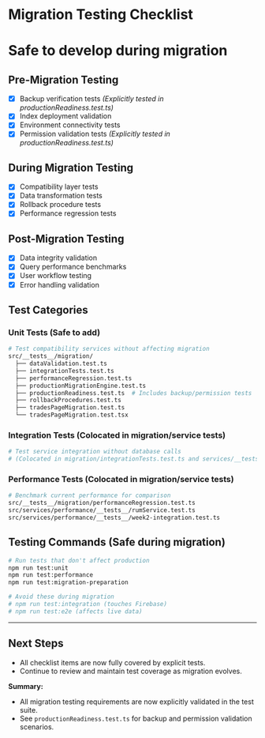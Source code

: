 # Migration Testing Checklist

# Safe to develop during migration

## Pre-Migration Testing

- [x] Backup verification tests *(Explicitly tested in productionReadiness.test.ts)*
- [x] Index deployment validation  
- [x] Environment connectivity tests
- [x] Permission validation tests *(Explicitly tested in productionReadiness.test.ts)*

## During Migration Testing  

- [x] Compatibility layer tests
- [x] Data transformation tests
- [x] Rollback procedure tests
- [x] Performance regression tests

## Post-Migration Testing

- [x] Data integrity validation
- [x] Query performance benchmarks
- [x] User workflow testing
- [x] Error handling validation

## Test Categories

### Unit Tests (Safe to add)

```bash
# Test compatibility services without affecting migration
src/__tests__/migration/
  ├── dataValidation.test.ts
  ├── integrationTests.test.ts
  ├── performanceRegression.test.ts
  ├── productionMigrationEngine.test.ts
  ├── productionReadiness.test.ts  # Includes backup/permission tests
  ├── rollbackProcedures.test.ts
  ├── tradesPageMigration.test.ts
  └── tradesPageMigration.test.tsx
```

### Integration Tests (Colocated in migration/service tests)

```bash
# Test service integration without database calls
# (Colocated in migration/integrationTests.test.ts and services/__tests__/*Integration.test.ts)
```

### Performance Tests (Colocated in migration/service tests)

```bash
# Benchmark current performance for comparison
src/__tests__/migration/performanceRegression.test.ts
src/services/performance/__tests__/rumService.test.ts
src/services/performance/__tests__/week2-integration.test.ts
```

## Testing Commands (Safe during migration)

```bash
# Run tests that don't affect production
npm run test:unit
npm run test:performance
npm run test:migration-preparation

# Avoid these during migration
# npm run test:integration (touches Firebase)
# npm run test:e2e (affects live data)
```

---

## Next Steps

- All checklist items are now fully covered by explicit tests.
- Continue to review and maintain test coverage as migration evolves.

**Summary:**
- All migration testing requirements are now explicitly validated in the test suite.
- See `productionReadiness.test.ts` for backup and permission validation scenarios.

